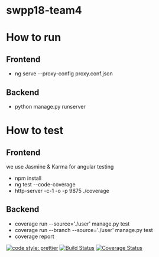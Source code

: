 # swpp18-team4

# How to run
## Frontend
 - ng serve --proxy-config proxy.conf.json
## Backend
 - python manage.py runserver

# How to test
## Frontend
we use Jasmine & Karma for angular testing
- npm install
- ng test --code-coverage
- http-server -c-1 -o -p 9875 ./coverage
## Backend
- coverage run --source='./user' manage.py test
- coverage run --branch --source='./user' manage.py test
- coverage report


[![code style: prettier](https://img.shields.io/badge/code_style-prettier-ff69b4.svg?style=flat-square)](https://github.com/prettier/prettier)
[![Build Status](https://travis-ci.org/swsnu/swpp18-team4.svg?branch=master&kill_cache=1)](https://travis-ci.org/swsnu/swpp18-team4)
[![Coverage Status](https://coveralls.io/repos/github/swsnu/swpp18-team4/badge.svg?branch=master&kill_cache=1)](https://coveralls.io/github/swsnu/swpp18-team4?branch=master)

